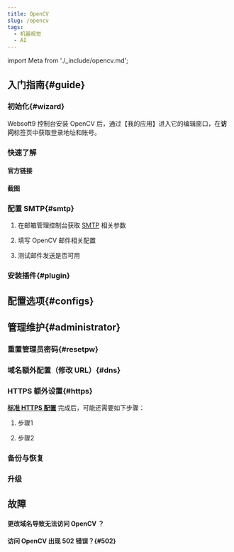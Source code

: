 ```yaml
---
title: OpenCV
slug: /opencv
tags:
  - 机器视觉
  - AI
---
```


import Meta from './_include/opencv.md';

<Meta name="meta" />

## 入门指南{#guide}

### 初始化{#wizard}

Websoft9 控制台安装 OpenCV 后，通过【我的应用】进入它的编辑窗口，在**访问**标签页中获取登录地址和账号。  

### 快速了解

#### 官方链接
#### 截图

### 配置 SMTP{#smtp}

1. 在邮箱管理控制台获取 [SMTP](./administrator/smtp) 相关参数

2. 填写 OpenCV 邮件相关配置

3. 测试邮件发送是否可用

### 安装插件{#plugin}

## 配置选项{#configs}
## 管理维护{#administrator}

### 重置管理员密码{#resetpw}

### 域名额外配置（修改 URL）{#dns}

### HTTPS 额外设置{#https}

**[标准 HTTPS 配置](./guide/appsethttps)** 完成后，可能还需要如下步骤： 

1. 步骤1

2. 步骤2

### 备份与恢复

### 升级


## 故障

#### 更改域名导致无法访问 OpenCV ？

#### 访问 OpenCV 出现 502 错误？{#502}